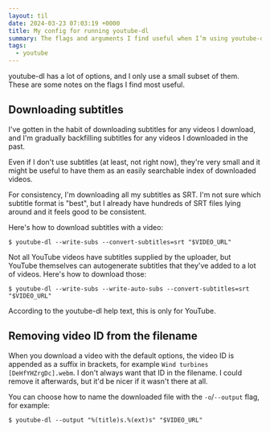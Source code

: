 ```yaml
---
layout: til
date: 2024-03-23 07:03:19 +0000
title: My config for running youtube-dl
summary: The flags and arguments I find useful when I’m using youtube-dl.
tags:
  - youtube
---
```


youtube-dl has a lot of options, and I only use a small subset of them.
These are some notes on the flags I find most useful.

## Downloading subtitles

I've gotten in the habit of downloading subtitles for any videos I download, and I'm gradually backfilling subtitles for any videos I downloaded in the past.

Even if I don't use subtitles (at least, not right now), they're very small and it might be useful to have them as an easily searchable index of downloaded videos.

For consistency, I'm downloading all my subtitles as SRT.
I'm not sure which subtitle format is "best", but I already have hundreds of SRT files lying around and it feels good to be consistent.

Here's how to download subtitles with a video:

```console
$ youtube-dl --write-subs --convert-subtitles=srt "$VIDEO_URL"
```

Not all YouTube videos have subtitles supplied by the uploader, but YouTube themselves can autogenerate subtitles that they've added to a lot of videos.
Here's how to download those:

```
$ youtube-dl --write-subs --write-auto-subs --convert-subtitles=srt "$VIDEO_URL"
```

According to the youtube-dl help text, this is only for YouTube.

## Removing video ID from the filename

When you download a video with the default options, the video ID is appended as a suffix in brackets, for example `Wind turbines [DeHfYHZrgDc].webm`.
I don't always want that ID in the filename.
I could remove it afterwards, but it'd be nicer if it wasn't there at all.

You can choose how to name the downloaded file with the `-o`/`--output` flag, for example:

```console
$ youtube-dl --output "%(title)s.%(ext)s" "$VIDEO_URL"
```